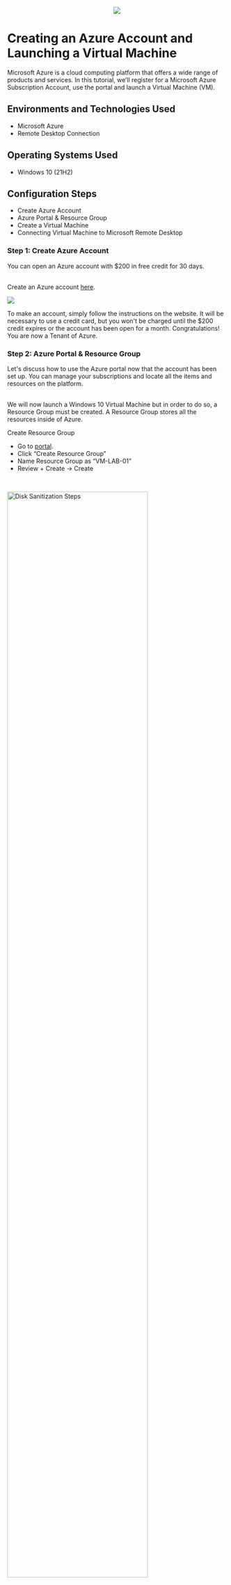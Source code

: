 <p align="center">
<img src="https://i.imgur.com/qN6wRY9.png"/>
</p>

<h1>Creating an Azure Account and Launching a Virtual Machine</h1>
Microsoft Azure is a cloud computing platform that offers a wide range of products and services. In this tutorial, we’ll register for a Microsoft Azure Subscription Account, use the portal and launch a Virtual Machine (VM).<br />

<h2>Environments and Technologies Used</h2>

- Microsoft Azure
- Remote Desktop Connection

<h2>Operating Systems Used </h2>

- Windows 10</b> (21H2)

<h2>Configuration Steps</h2>

- Create Azure Account
- Azure Portal & Resource Group
- Create a Virtual Machine
- Connecting Virtual Machine to Microsoft Remote Desktop

<h3>Step 1: Create Azure Account</h3>
You can open an Azure account with $200 in free credit for 30 days.

<br>
<br>

Create an Azure account [here](https://azure.microsoft.com/en-us/free/).

<p>
<img src="https://i.imgur.com/heVjJVa.png"/>
</p>
<p>
To make an account, simply follow the instructions on the website. It will be necessary to use a credit card, but you won't be charged until the $200 credit expires or the account has been open for a month. Congratulations! You are now a Tenant of Azure.
</p>
<h3>Step 2: Azure Portal & Resource Group</h3>
Let's discuss how to use the Azure portal now that the account has been set up. You can manage your subscriptions and locate all the items and resources on the platform. 

<br>
<br>

We will now launch a Windows 10 Virtual Machine but in order to do so, a Resource Group must be created. A Resource Group stores all the resources inside of Azure.


Create Resource Group
- Go to [portal](https://portal.azure.com/#home).
- Click “Create Resource Group”
- Name Resource Group as “VM-LAB-01”
- Review + Create -> Create
<br />

<p>
<img src="https://i.imgur.com/vIA8iMK.png" height="80%" width="80%" alt="Disk Sanitization Steps"/>
</p>
<p>
<img src="https://i.imgur.com/e8kioSd.png" height="80%" width="80%" alt="Disk Sanitization Steps"/>
</p>
<p>
<img src="https://i.imgur.com/xuIxKCB.png" height="50%" width="50%" alt="Disk Sanitization Steps"/>
</p>
<p>
<img src="https://i.imgur.com/gCl5IgV.png" height="50%" width="50%" alt="Disk Sanitization Steps"/>
</p>

<h3>Step 3: Create a Virtual Machine</h3>

Create Virtual Machine
- Go to [portal](https://portal.azure.com/#home)
- Click “Virtual Machines”
- Create -> Azure virtual machine
- Select Resource group: VM-LAB-01
- Region: (US) East US
- Virtual machine name: VM1
- Image: Windows 10 Pro
- Size: Standard_E2s_v3 - 2 vcpus, 16 GiB memory
- Username: labuser
- Create Password
- Check Licensing box
- Review + Create -> Create

Be sure to remember your username and password. Your virtual machine will show up in your resource group once your deployment is completed.

<p>
<img src="https://i.imgur.com/lS7Vh9E.png" height="80%" width="80%" alt="Disk Sanitization Steps"/>
</p>
<p>
<img src="https://i.imgur.com/Y7yqff1.png" height="80%" width="80%" alt="Disk Sanitization Steps"/>
</p>
<p>
<img src="https://i.imgur.com/1XBIUVs.png" height="80%" width="80%" alt="Disk Sanitization Steps"/>
</p>
<p>
<img src="https://i.imgur.com/LB4tfN5.png" height="80%" width="80%" alt="Disk Sanitization Steps"/>
</p>
<p>
<img src="https://i.imgur.com/fD4a6i5.png" height="80%" width="80%" alt="Disk Sanitization Steps"/>
</p>
<p>
<img src="https://i.imgur.com/qkWawip.png" height="80%" width="80%" alt="Disk Sanitization Steps"/>
</p>
<p>
<img src="https://i.imgur.com/KNBKQh7.png" height="80%" width="80%" alt="Disk Sanitization Steps"/>
</p>

<h3>Step 4: Connecting to Virtual Machine</h3>
The virtual machine's public IP address is initially required in order to establish a connection.

<br>
<br>

Locate Public IP Address
- Go to Virtual Machines
- Click “VM-LAB-01”
- Copy the Public IP Address

<p>
<img src="https://i.imgur.com/7tC8pZu.png" height="80%" width="80%" alt="Disk Sanitization Steps"/>
</p>
<p>
<img src="https://i.imgur.com/o7SAMks.png" height="80%" width="80%" alt="Disk Sanitization Steps"/>
</p>
<p>
<img src="https://i.imgur.com/NKVNiCL.png" height="80%" width="80%" alt="Disk Sanitization Steps"/>
</p>

Connecting to Virtual Machine
- Go to start menu and type in “Remote Desktop Connection” and open the application
- Paste the Public IP Address and then select “Connect”
- Login with previous Username and Password created in Azure’s Virtual Machine portal
- Click “OK” and then select “Yes”

<p>
<img src="https://i.imgur.com/cVf1krh.png" height="80%" width="80%" alt="Disk Sanitization Steps"/>
</p>
<p>
<img src="https://i.imgur.com/CY21pFV.png" height="80%" width="80%" alt="Disk Sanitization Steps"/>
</p>
<p>
<img src="https://i.imgur.com/wSJ1304.png" height="80%" width="80%" alt="Disk Sanitization Steps"/>
</p>
<p>
<img src="https://i.imgur.com/CBEnIbO.png" height="80%" width="80%" alt="Disk Sanitization Steps"/>
</p>
<p>
<img src="https://i.imgur.com/J1o7clj.png" height="80%" width="80%" alt="Disk Sanitization Steps"/>
</p>

Congratulations! Your first Virtual Machine on Azure has been created.

<h3>!ATTENTION!</h3>


Because the majority of Azure services are pay-as-you-go, be sure to remove ALL resource groups and virtual machines if you want to keep your free $200 credits.

Delete Resource Groups and Virtual Machines
- Go to Resource groups
- Click VM-LAB-01 -> Delete resource group
- Type the resource group name then select “Delete”
- Repeat steps for all resources

<p>
<img src="https://i.imgur.com/6C6haJL.png" height="80%" width="80%" alt="Disk Sanitization Steps"/>
</p>
<p>
<img src="https://i.imgur.com/tw5xULI.png" height="80%" width="80%" alt="Disk Sanitization Steps"/>
</p>
<p>
<img src="https://i.imgur.com/GSAxtUh.png" height="80%" width="80%" alt="Disk Sanitization Steps"/>
</p>

